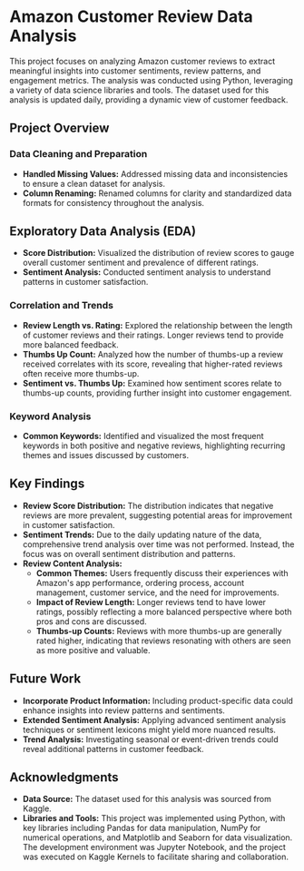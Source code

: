 # Amazon Customer Review Data Analysis

This project focuses on analyzing Amazon customer reviews to extract meaningful insights into customer sentiments, review patterns, and engagement metrics. The analysis was conducted using Python, leveraging a variety of data science libraries and tools. The dataset used for this analysis is updated daily, providing a dynamic view of customer feedback.

## Project Overview

### Data Cleaning and Preparation
- **Handled Missing Values:** Addressed missing data and inconsistencies to ensure a clean dataset for analysis.
- **Column Renaming:** Renamed columns for clarity and standardized data formats for consistency throughout the analysis.

## Exploratory Data Analysis (EDA)
- **Score Distribution:** Visualized the distribution of review scores to gauge overall customer sentiment and prevalence of different ratings.
- **Sentiment Analysis:** Conducted sentiment analysis to understand patterns in customer satisfaction.

### Correlation and Trends
- **Review Length vs. Rating:** Explored the relationship between the length of customer reviews and their ratings. Longer reviews tend to provide more balanced feedback.
- **Thumbs Up Count:** Analyzed how the number of thumbs-up a review received correlates with its score, revealing that higher-rated reviews often receive more thumbs-up.
- **Sentiment vs. Thumbs Up:** Examined how sentiment scores relate to thumbs-up counts, providing further insight into customer engagement.

### Keyword Analysis
- **Common Keywords:** Identified and visualized the most frequent keywords in both positive and negative reviews, highlighting recurring themes and issues discussed by customers.

## Key Findings
- **Review Score Distribution:** The distribution indicates that negative reviews are more prevalent, suggesting potential areas for improvement in customer satisfaction.
- **Sentiment Trends:** Due to the daily updating nature of the data, comprehensive trend analysis over time was not performed. Instead, the focus was on overall sentiment distribution and patterns.
- **Review Content Analysis:**
  - **Common Themes:** Users frequently discuss their experiences with Amazon's app performance, ordering process, account management, customer service, and the need for improvements.
  - **Impact of Review Length:** Longer reviews tend to have lower ratings, possibly reflecting a more balanced perspective where both pros and cons are discussed.
  - **Thumbs-up Counts:** Reviews with more thumbs-up are generally rated higher, indicating that reviews resonating with others are seen as more positive and valuable.

## Future Work
- **Incorporate Product Information:** Including product-specific data could enhance insights into review patterns and sentiments.
- **Extended Sentiment Analysis:** Applying advanced sentiment analysis techniques or sentiment lexicons might yield more nuanced results.
- **Trend Analysis:** Investigating seasonal or event-driven trends could reveal additional patterns in customer feedback.

## Acknowledgments
- **Data Source:** The dataset used for this analysis was sourced from Kaggle.
- **Libraries and Tools:** This project was implemented using Python, with key libraries including Pandas for data manipulation, NumPy for numerical operations, and Matplotlib and Seaborn for data visualization. The development environment was Jupyter Notebook, and the project was executed on Kaggle Kernels to facilitate sharing and collaboration.
